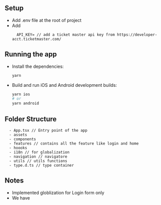 
## Setup

- Add .env file at the root of project
- Add 
  ```BASE_URL=BASE_URL=https://app.ticketmaster.com/discovery/v2
    API_KEY= // add a ticket master api key from https://developer-acct.ticketmaster.com/
  ```


## Running the app

- Install the dependencies:

  ```sh
  yarn
  ```

- Build and run iOS and Android development builds:

  ```sh
  yarn ios
  # or
  yarn android
  ```

## Folder Structure
  ```-src
    - App.tsx // Entry point of the app
    - assets 
    - components
    - features // contains all the feature like login and home
    - hoooks
    - i18n // for globalization
    - navigation // navigatore
    - utils // utils functions
    - type.d.ts // type container
```

## Notes

- Implemented globlization for Login form only
- We have 


